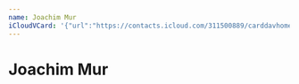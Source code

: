 ```yaml
---
name: Joachim Mur
iCloudVCard: '{"url":"https://contacts.icloud.com/311500889/carddavhome/card/NzE0MjExMWEtY2M2Yy00YjFmLWJjYzUtOWM0ZjNlM2FmMTE0.vcf","etag":"\"kmfhdbhb\"","data":"BEGIN:VCARD\r\nVERSION:3.0\r\nFN:\r\nN:Mur;Joachim;;;\r\nUID:7142111a-cc6c-4b1f-bcc5-9c4f3e3af114\r\nPRODID:ez-vcard 0.9.13-fc\r\nREV:2025-04-03T22:11:59Z\r\nORG:;\r\nPHOTO;VALUE=uri:https://gateway.icloud.com/contacts/311500889/ck/card/4667e\r\n de2171100c46a00eba767155798\r\nEND:VCARD"}'
---
```

# Joachim Mur
